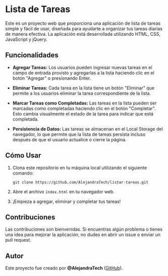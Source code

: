 # Lista de Tareas

Este es un proyecto web que proporciona una aplicación de lista de tareas simple y fácil de usar, diseñada para ayudarte a organizar tus tareas diarias de manera efectiva. La aplicación está desarrollada utilizando HTML, CSS, JavaScript y jQuery.

## Funcionalidades

- **Agregar Tareas:** Los usuarios pueden ingresar nuevas tareas en el campo de entrada provisto y agregarlas a la lista haciendo clic en el botón "Agregar" o presionando Enter.

- **Eliminar Tareas:** Cada tarea en la lista tiene un botón "Eliminar" que permite a los usuarios eliminar la tarea correspondiente de la lista.

- **Marcar Tareas como Completadas:** Las tareas en la lista pueden ser marcadas como completadas haciendo clic en el botón "Completar". Esto cambia visualmente el estado de la tarea para indicar que está completada.

- **Persistencia de Datos:** Las tareas se almacenan en el Local Storage del navegador, lo que permite que la lista de tareas persista incluso después de que el usuario actualice o cierre la página.

## Cómo Usar

1. Clona este repositorio en tu máquina local utilizando el siguiente comando:

       git clone https://github.com/AlejandraTech/listar-tareas.git

3. Abre el archivo `index.html` en tu navegador web.

4. ¡Empieza a agregar, eliminar y completar tus tareas!

## Contribuciones

Las contribuciones son bienvenidas. Si encuentras algún problema o tienes una idea para mejorar la aplicación, no dudes en abrir un issue o enviar un pull request.

## Autor

Este proyecto fue creado por **@AlejandraTech** ([GitHub](https://github.com/AlejandraTech)).
